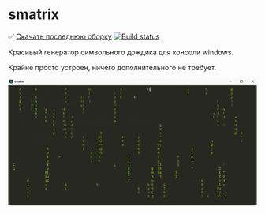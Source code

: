 # smatrix
:white_check_mark: [Скачать последнюю сборку](https://ci.appveyor.com/project/levohup/smatrix/build/artifacts) [![Build status](https://ci.appveyor.com/api/projects/status/u9350ppblktw051u?svg=true)](https://ci.appveyor.com/project/levohup/smatrix)

Красивый генератор символьного дождика для консоли windows.

Крайне просто устроен, ничего дополнительного не требует.

![GitHub Logo](/preview.gif)

